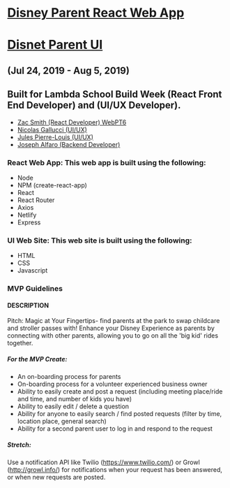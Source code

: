 # [Disney Parent React Web App](https://react-disney.netlify.com/)

# [Disnet Parent UI](https://ui-disney.netlify.com/)

## (Jul 24, 2019 - Aug 5, 2019)

## Built for Lambda School Build Week (React Front End Developer) and (UI/UX Developer).

- [Zac Smith (React Developer) WebPT6](https://github.com/zrsmith75)
- [Nicolas Gallucci (UI/UX)](https://github.com/CryptoN999)
- [Jules Pierre-Louis (UI/UX)](https://github.com/chefboyrdeuce)
- [Joseph Alfaro (Backend Developer)](https://github.com/Joe-Alfaro)

### React Web App: This web app is built using the following:

- Node
- NPM (create-react-app)
- React
- React Router
- Axios
- Netlify
- Express

### UI Web Site: This web site is built using the following:

- HTML
- CSS
- Javascript

### MVP Guidelines

#### DESCRIPTION

Pitch: Magic at Your Fingertips- find parents at the park to swap childcare and stroller passes with! Enhance your Disney Experience as parents by connecting with other parents, allowing you to go on all the 'big kid' rides together.

##### For the MVP Create:

- An on-boarding process for parents
- On-boarding process for a volunteer experienced business owner
- Ability to easily create and post a request (including meeting place/ride and time, and number of kids you have)
- Ability to easily edit / delete a question
- Ability for anyone to easily search / find posted requests (filter by time, location place, general search)
- Ability for a second parent user to log in and respond to the request

##### Stretch:

Use a notification API like Twilio (https://www.twilio.com/) or Growl (http://growl.info/) for notifications when your request has been answered, or when new requests are posted.
